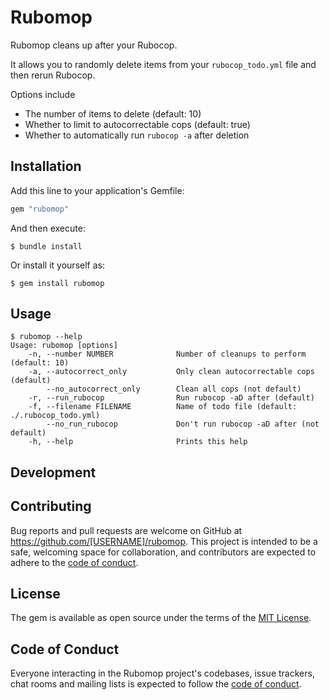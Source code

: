 # Rubomop

Rubomop cleans up after your Rubocop.

It allows you to randomly delete items from your `rubocop_todo.yml` file and
then rerun Rubocop.

Options include

* The number of items to delete (default: 10)
* Whether to limit to autocorrectable cops (default: true)
* Whether to automatically run `rubocop -a` after deletion

## Installation

Add this line to your application's Gemfile:

```ruby
gem "rubomop"
```

And then execute:

    $ bundle install

Or install it yourself as:

    $ gem install rubomop

## Usage

```
$ rubomop --help 
Usage: rubomop [options]
    -n, --number NUMBER              Number of cleanups to perform (default: 10)
    -a, --autocorrect_only           Only clean autocorrectable cops (default)
        --no_autocorrect_only        Clean all cops (not default)
    -r, --run_rubocop                Run rubocop -aD after (default)
    -f, --filename FILENAME          Name of todo file (default: ./.rubocop_todo.yml)
        --no_run_rubocop             Don't run rubocop -aD after (not default)
    -h, --help                       Prints this help
```

## Development


## Contributing

Bug reports and pull requests are welcome on GitHub at https://github.com/[USERNAME]/rubomop. This project is intended to be a safe, welcoming space for collaboration, and contributors are expected to adhere to the [code of conduct](https://github.com/[USERNAME]/rubomop/blob/main/CODE_OF_CONDUCT.md).

## License

The gem is available as open source under the terms of the [MIT License](https://opensource.org/licenses/MIT).

## Code of Conduct

Everyone interacting in the Rubomop project's codebases, issue trackers, chat rooms and mailing lists is expected to follow the [code of conduct](https://github.com/[USERNAME]/rubomop/blob/main/CODE_OF_CONDUCT.md).
